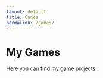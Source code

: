 ```yaml
---
layout: default
title: Games
permalink: /games/
---
```


# My Games

Here you can find my game projects.
